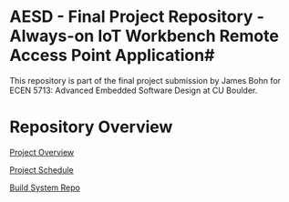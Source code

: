 # AESD - Final Project Repository - Always-on IoT Workbench Remote Access Point Application#
This repository is part of the final project submission by James Bohn for ECEN 5713: Advanced Embedded Software Design at CU Boulder.

# Repository Overview #

[Project Overview](https://github.com/cu-ecen-aeld/final-project-jbohn3353/wiki/Project-Overview)

[Project Schedule](https://github.com/cu-ecen-aeld/final-project-jbohn3353/wiki/Project-Schedule)

[Build System Repo](https://github.com/cu-ecen-aeld/final-project-jbohn3353-1)
